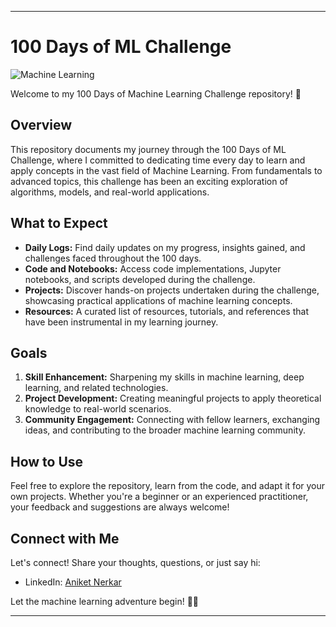 
---

# 100 Days of ML Challenge

![Machine Learning](https://img.shields.io/badge/Machine%20Learning-100%20Days%20Challenge-brightgreen)

Welcome to my 100 Days of Machine Learning Challenge repository! 🚀

## Overview
This repository documents my journey through the 100 Days of ML Challenge, where I committed to dedicating time every day to learn and apply concepts in the vast field of Machine Learning. From fundamentals to advanced topics, this challenge has been an exciting exploration of algorithms, models, and real-world applications.

## What to Expect
- **Daily Logs:** Find daily updates on my progress, insights gained, and challenges faced throughout the 100 days.
- **Code and Notebooks:** Access code implementations, Jupyter notebooks, and scripts developed during the challenge.
- **Projects:** Discover hands-on projects undertaken during the challenge, showcasing practical applications of machine learning concepts.
- **Resources:** A curated list of resources, tutorials, and references that have been instrumental in my learning journey.

## Goals
1. **Skill Enhancement:** Sharpening my skills in machine learning, deep learning, and related technologies.
2. **Project Development:** Creating meaningful projects to apply theoretical knowledge to real-world scenarios.
3. **Community Engagement:** Connecting with fellow learners, exchanging ideas, and contributing to the broader machine learning community.

## How to Use
Feel free to explore the repository, learn from the code, and adapt it for your own projects. Whether you're a beginner or an experienced practitioner, your feedback and suggestions are always welcome!

## Connect with Me
Let's connect! Share your thoughts, questions, or just say hi:
- LinkedIn: [Aniket Nerkar](https://www.linkedin.com/in/aniket-nerkar-42193825a/)

Let the machine learning adventure begin! 🤖✨

---

